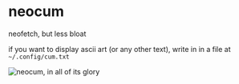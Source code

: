 # neocum
neofetch, but less bloat

if you want to display ascii art (or any other text), write in in a file at `~/.config/cum.txt`

![neocum, in all of its glory](https://i.ibb.co/Ttnjtm0/image.png)
